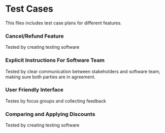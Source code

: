 # Test Cases
This files includes test case plans for different features.
### Cancel/Refund Feature
Tested by creating testing software
### Explicit Instructions For Software Team
Tested by clear communication between stakeholders and software team, making sure both parties are in agreement.
### User Friendly Interface
Testes by focus groups and collecting feedback
### Comparing and Applying Discounts
Tested by creating testing software
